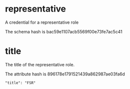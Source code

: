 # representative

A credential for a representative role

The schema hash is bac59e1107acb5569f00e73fe7ac5c41

# title

The title of the representative role.

The attribute hash is 896178e1791521439a862987ae03fa6d

```
"title": "FSR"
```
